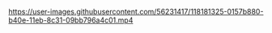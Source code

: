 
https://user-images.githubusercontent.com/56231417/118181325-0157b880-b40e-11eb-8c31-09bb796a4c01.mp4

